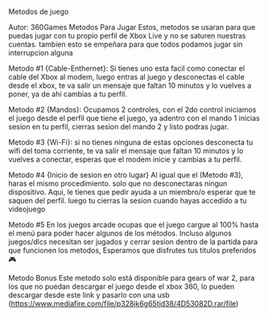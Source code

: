 Metodos de juego

Autor: 360Games
Metodos Para Jugar
Estos, metodos se usaran para que puedas jugar con tu propio perfil de Xbox Live y no se saturen nuestras cuentas. tambien esto se empeñara para que todos podamos jugar sin interrupcion alguna

Metodo #1
{Cable-Enthernet}: Si tienes uno esta facil como conectar el cable del Xbox al modem, luego entras al juego y desconectas el cable desde el xbox, te va salir un mensaje que faltan 10 minutos y lo vuelves a poner, ya de ahí cambias a tu perfil.

Metodo #2
{Mandos}: Ocupamos 2 controles, con el 2do control iniciamos el juego desde el perfil que tiene el juego, ya adentro con el mando 1 inicias sesion en tu perfil, cierras sesion del mando 2 y listo podras jugar.

Metodo #3
{Wi-Fi}: si no tienes ninguna de estas opciones desconecta tu wifi del toma corriente, te va salir el mensaje que faltan 10 minutos y lo vuelves a conectar, esperas que el modem inicie y cambias a tu perfil.

Metodo #4
{Inicio de sesion en otro lugar} Al igual que el (Metodo #3), haras el mismo procedimiento. solo que no desconectaras ningun dispositivo. Aqui, le tienes que pedir ayuda a un miembro/o esperar que te saquen del perfil. luego tu cierras la sesion cuando hayas accedido a tu videojuego

Metodo #5
En los juegos arcade ocupas que el juego cargue al 100% hasta el menú para poder hacer algunos de los métodos. Incluso algunos juegos/dlcs necesitan ser jugados y cerrar sesion dentro de la partida para que funcionen los metodos, Esperamos que disfrutes tus titulos preferidos 🎮

Metodo Bonus
Este metodo solo está disponible para gears of war 2, para los que no puedan descargar el juego desde el xbox 360, lo pueden descargar desde este link y pasarlo con una usb (https://www.mediafire.com/file/p328jk6g65tjd38/4D53082D.rar/file)
